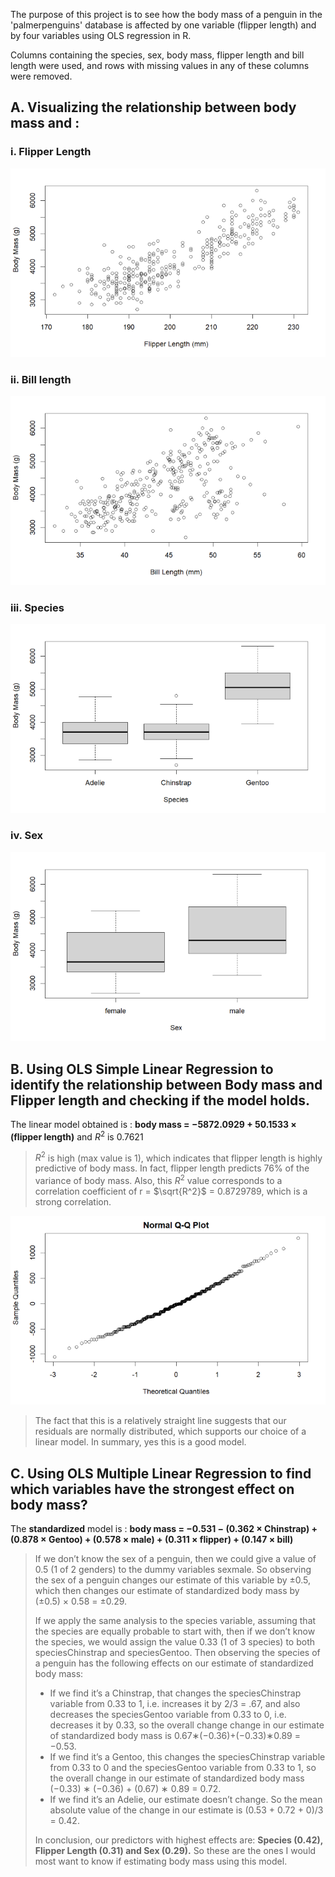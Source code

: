 The purpose of this project is to see how the body mass of a penguin in the 'palmerpenguins' database is affected by one variable (flipper length) and by four variables using OLS regression in R.

Columns containing the species, sex, body mass, flipper length and bill length were used, and rows with missing values in any of these columns were removed.

## A. Visualizing the relationship between body mass and :

### i. Flipper Length

![plot for flipper length](images/G1.png)
### ii. Bill length
![plot for bill length](images/G2.png)
### iii. Species
![boxplot for species](images/G3.png)
### iv. Sex
![boxplot for sex](images/G4.png)

## B. Using OLS Simple Linear Regression to identify the relationship between Body mass and Flipper length and checking if the model holds.

The linear model obtained is : **body mass = −5872.0929 + 50.1533 × (flipper length)**
and $R^2$ is 0.7621

> $R^2$ is high (max value is 1), which indicates that flipper length is highly predictive of body mass. In fact, flipper length predicts 76% of the variance of body mass. Also, this $R^2$ value corresponds to a correlation coefficient of r = $\sqrt{R^2}$ = 0.8729789, which is a strong correlation.

![residual plot](images/G5.png)

> The fact that this is a relatively straight line suggests that our residuals are normally distributed, which supports our choice of a linear model.
> In summary, yes this is a good model.

## C. Using OLS Multiple Linear Regression to find which variables have the strongest effect on body mass?

The **standardized** model is : **body mass = −0.531 − (0.362 × Chinstrap) + (0.878 × Gentoo) + (0.578 × male) + (0.311 × flipper) + (0.147 × bill)**

> If we don’t know the sex of a penguin, then we could give a value of 0.5 (1 of 2 genders) to the dummy variables sexmale. So observing the sex of a penguin changes our estimate of this variable by ±0.5, which then changes our estimate of standardized body mass by (±0.5) × 0.58 = ±0.29.
>
> If we apply the same analysis to the species variable, assuming that the species are equally probable to start with, then if we don’t know the species, we would assign the value 0.33 (1 of 3 species) to both speciesChinstrap and speciesGentoo. Then observing the species of a penguin has the following effects on our estimate of standardized body mass:
> - If we find it’s a Chinstrap, that changes the speciesChinstrap variable from 0.33 to 1, i.e. increases it by 2/3 = .67, and also decreases the speciesGentoo variable from 0.33 to 0, i.e. decreases it by 0.33, so the overall change change in our estimate of standardized body mass is 0.67∗(−0.36)+(−0.33)∗0.89 = −0.53.
> - If we find it’s a Gentoo, this changes the speciesChinstrap variable from 0.33 to 0 and the speciesGentoo variable from 0.33 to 1, so the overall change in our estimate of standardized body mass (−0.33) ∗ (−0.36) + (0.67) ∗ 0.89 = 0.72.
> - If we find it’s an Adelie, our estimate doesn’t change. 
> So the mean absolute value of the change in our estimate is (0.53 + 0.72 + 0)/3 = 0.42. 
>
> In conclusion, our predictors with highest effects are: **Species (0.42), Flipper Length (0.31) and Sex (0.29).** So these are the ones I would most want to know if estimating body mass using this model.





